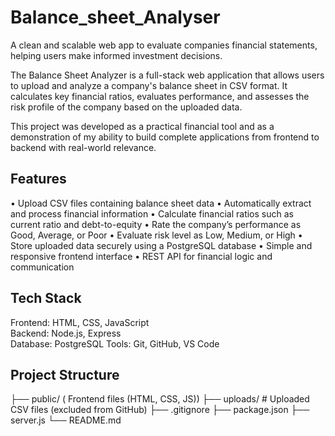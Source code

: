 # Balance_sheet_Analyser
A clean and scalable web app to evaluate companies financial statements, helping users make informed investment decisions.


The Balance Sheet Analyzer is a full-stack web application that allows users to upload and analyze a company's balance sheet in CSV format. It calculates key financial ratios, evaluates performance, and assesses the risk profile of the company based on the uploaded data.

This project was developed as a practical financial tool and as a demonstration of my ability to build complete applications from frontend to backend with real-world relevance.



## Features
• Upload CSV files containing balance sheet data
• Automatically extract and process financial information
• Calculate financial ratios such as current ratio and debt-to-equity
• Rate the company’s performance as Good, Average, or Poor
• Evaluate risk level as Low, Medium, or High
• Store uploaded data securely using a PostgreSQL database
• Simple and responsive frontend interface
• REST API for financial logic and communication



## Tech Stack

Frontend: HTML, CSS, JavaScript  
Backend: Node.js, Express  
Database: PostgreSQL 
Tools: Git, GitHub, VS Code



## Project Structure
├── public/ ( Frontend files (HTML, CSS, JS))
├── uploads/ # Uploaded CSV files (excluded from GitHub)
├── .gitignore
├── package.json
├── server.js
└── README.md
